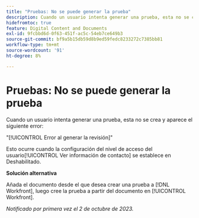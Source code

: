 ```yaml
---
title: "Pruebas: No se puede generar la prueba"
description: Cuando un usuario intenta generar una prueba, esta no se crea y el usuario ve un error.
hidefromtoc: true
feature: Digital Content and Documents
exl-id: 9fcbbd6d-0f63-451f-ac5c-54eb7ce649b3
source-git-commit: bf9a5b15db59d8b9ed59fedc8233272c7385bb81
workflow-type: tm+mt
source-wordcount: '91'
ht-degree: 8%

---
```


# Pruebas: No se puede generar la prueba

Cuando un usuario intenta generar una prueba, esta no se crea y aparece el siguiente error:

&quot;[!UICONTROL Error al generar la revisión]&quot;

Esto ocurre cuando la configuración del nivel de acceso del usuario[!UICONTROL  Ver información de contacto] se establece en Deshabilitado.

**Solución alternativa**

Añada el documento desde el que desea crear una prueba a [!DNL Workfront], luego cree la prueba a partir del documento en [!UICONTROL Workfront].

_Notificado por primera vez el 2 de octubre de 2023._
